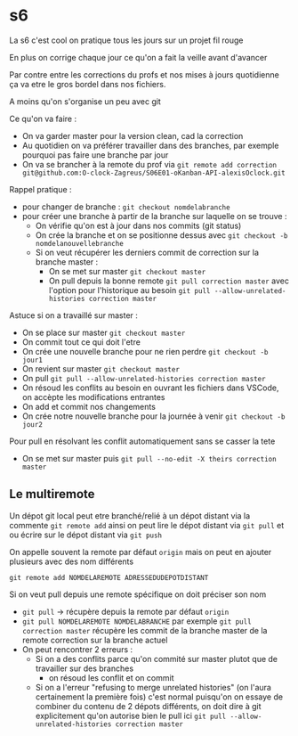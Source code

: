 # s6

La s6 c'est cool on pratique tous les jours sur un projet fil rouge

En plus on corrige chaque jour ce qu'on a fait la veille avant d'avancer

Par contre entre les corrections du profs et nos mises à jours quotidienne ça va etre le gros bordel dans nos fichiers.

A moins qu'on s'organise un peu avec git

Ce qu'on va faire :

- On va garder master pour la version clean, cad la correction
- Au quotidien on va préférer travailler dans des branches, par exemple pourquoi pas faire une branche par jour
- On va se brancher à la remote du prof via `git remote add correction git@github.com:O-clock-Zagreus/S06E01-oKanban-API-alexisOclock.git`

Rappel pratique :

- pour changer de branche : `git checkout nomdelabranche`
- pour créer une branche à partir de la branche sur laquelle on se trouve :
  - On vérifie qu'on est à jour dans nos commits (git status)
  - On crée la branche et on se positionne dessus avec `git checkout -b nomdelanouvellebranche`
  - Si on veut récupérer les derniers commit de correction sur la branche master :
    - On se met sur master `git checkout master`
    - On pull depuis la bonne remote `git pull correction master` avec l'option pour l'historique au besoin `git pull --allow-unrelated-histories correction master`

Astuce si on a travaillé sur master :

- On se place sur master `git checkout master`
- On commit tout ce qui doit l'etre
- On crée une nouvelle branche pour ne rien perdre `git checkout -b jour1`
- On revient sur master `git checkout master`
- On pull `git pull --allow-unrelated-histories correction master`
- On résoud les conflits au besoin en ouvrant les fichiers dans VSCode, on accèpte les modifications entrantes
- On add et commit nos changements
- On crée notre nouvelle branche pour la journée à venir `git checkout -b jour2`

Pour pull en résolvant les conflit automatiquement sans se casser la tete

- On se met sur master puis `git pull --no-edit -X theirs correction master`

## Le multiremote

Un dépot git local peut etre branché/relié à un dépot distant via la commente `git remote add` ainsi on peut lire le dépot distant via `git pull` et ou écrire sur le dépot distant via `git push`

On appelle souvent la remote par défaut `origin` mais on peut en ajouter plusieurs avec des nom différents

`git remote add NOMDELAREMOTE ADRESSEDUDEPOTDISTANT`

Si on veut pull depuis une remote spécifique on doit préciser son nom

- `git pull` -> récupère depuis la remote par défaut `origin`
- `git pull NOMDELAREMOTE NOMDELABRANCHE` par exemple `git pull correction master` récupère les commit de la branche master de la remote correction sur la branche actuel
- On peut rencontrer 2 erreurs : 
  - Si on a des conflits parce qu'on commité sur master plutot que de travailler sur des branches 
    - on résoud les conflit et on commit
  - Si on a l'erreur "refusing to merge unrelated histories" (on l'aura certainement la première fois) c'est normal puisqu'on on essaye de combiner du contenu de 2 dépots différents, on doit dire à git explicitement qu'on autorise bien le pull ici `git pull --allow-unrelated-histories correction master`
